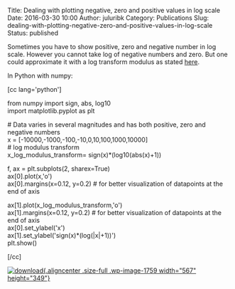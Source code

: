 Title: Dealing with plotting negative, zero and positive values in log scale
Date: 2016-03-30 10:00
Author: juluribk
Category: Publications
Slug: dealing-with-plotting-negative-zero-and-positive-values-in-log-scale
Status: published

Sometimes you have to show positive, zero and negative number in log scale. However you cannot take log of negative numbers and zero. But one could approximate it with a log transform modulus as stated [here](http://blogs.sas.com/content/iml/2014/07/14/log-transformation-of-pos-neg.html).

In Python with numpy:

\[cc lang='python'\]

from numpy import sign, abs, log10  
import matplotlib.pyplot as plt

\# Data varies in several magnitudes and has both positive, zero and negative numbers  
x = \[-10000,-1000,-100,-10,0,10,100,1000,10000\]  
\# log modulus transform  
x\_log\_modulus\_transform= sign(x)\*(log10(abs(x)+1))

f, ax = plt.subplots(2, sharex=True)  
ax\[0\].plot(x,'o')  
ax\[0\].margins(x=0.12, y=0.2) \# for better visualization of datapoints at the end of axis

ax\[1\].plot(x\_log\_modulus\_transform,'o')  
ax\[1\].margins(x=0.12, y=0.2) \# for better visualization of datapoints at the end of axis  
ax\[0\].set\_ylabel('x')  
ax\[1\].set\_ylabel('sign(x)\*(log(|x|+1))')  
plt.show()

\[/cc\]

[![download](http://juluribk.com/wp-content/uploads/2016/03/download.png){.aligncenter .size-full .wp-image-1759 width="567" height="349"}](http://juluribk.com/wp-content/uploads/2016/03/download.png)
